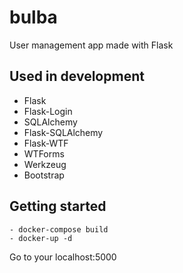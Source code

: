 # bulba
User management app made with Flask

## Used in development
- Flask
- Flask-Login
- SQLAlchemy
- Flask-SQLAlchemy
- Flask-WTF
- WTForms
- Werkzeug
- Bootstrap

## Getting started

	- docker-compose build
	- docker-up -d

Go to your localhost:5000
